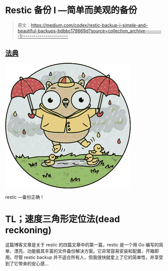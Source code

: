 # Restic 备份 I —简单而美观的备份

> 原文：<https://medium.com/codex/restic-backup-i-simple-and-beautiful-backups-bdbbc178669d?source=collection_archive---------1----------------------->

## [法典](http://medium.com/codex)

![](img/6506efacdb5d21eff19ec8dd0d0d346a.png)

restic —备份正确！

# TL；速度三角形定位法(dead reckoning)

这篇博客文章是关于 restic 的四篇文章中的第一篇，restic 是一个用 Go 编写的简单、漂亮、功能极其丰富的文件备份解决方案。它非常容易安装和配置，开箱即用。尽管 restic backup 并不适合所有人，但我很快就爱上了它的简单性，并享受到了它带来的安心感…